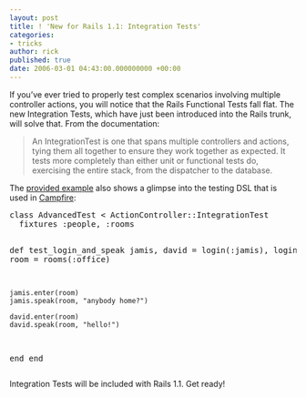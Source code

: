 ```yaml
---
layout: post
title: ! 'New for Rails 1.1: Integration Tests'
categories:
- tricks
author: rick
published: true
date: 2006-03-01 04:43:00.000000000 +00:00
---
```

<p>If you&#8217;ve ever tried to properly test complex scenarios involving multiple controller actions, you will notice that the Rails Functional Tests fall flat.  The new Integration Tests, which have just been introduced into the Rails trunk, will solve that.  From the documentation:</p>
<blockquote>
<p>An IntegrationTest is one that spans multiple controllers and actions, tying them all together to ensure they work together as expected. It tests more completely than either unit or functional tests do, exercising the entire stack, from the dispatcher to the database.</p>
</blockquote>
<p>The <a href="http://dev.rubyonrails.org/browser/trunk/actionpack/lib/action_controller/integration_test.rb?rev=3701#L302">provided example</a> also shows a glimpse into the testing <span class="caps">DSL</span> that is used in <a href="http://campfirenow.com">Campfire</a>:</p>
<pre>
class AdvancedTest &lt; ActionController::IntegrationTest
  fixtures :people, :rooms

  def test_login_and_speak
    jamis, david = login(:jamis), login(:david)
    room = rooms(:office)

    jamis.enter(room)
    jamis.speak(room, "anybody home?")

    david.enter(room)
    david.speak(room, "hello!")
  end
end
</pre>
<p>Integration Tests will be included with Rails 1.1.  Get ready!</p>